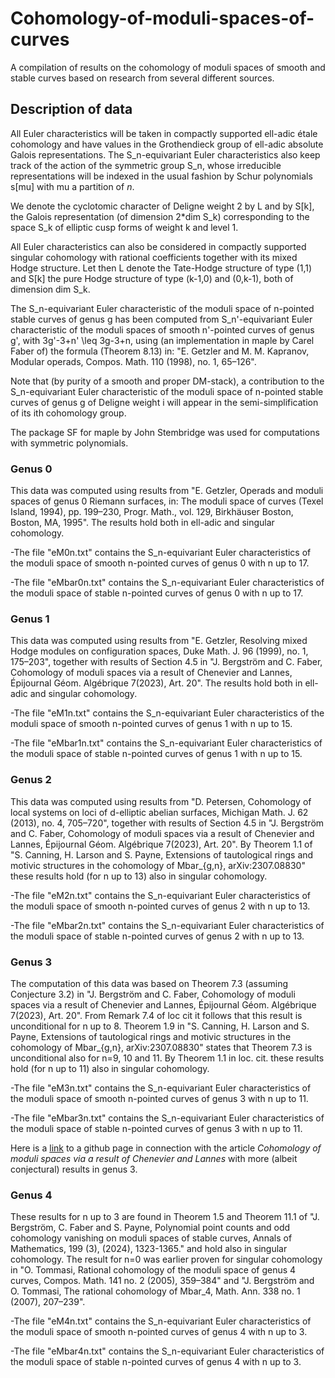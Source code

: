 # Cohomology-of-moduli-spaces-of-curves

A compilation of results on the cohomology of moduli spaces of smooth and stable curves based on research from several different sources. 

## Description of data

All Euler characteristics will be taken in compactly supported ell-adic étale cohomology and have values in the Grothendieck group of ell-adic absolute Galois representations. The S_n-equivariant Euler characteristics also keep track of the action of the symmetric group S_n, whose irreducible representations will be indexed in the usual fashion by Schur polynomials s[mu] with mu a partition of $n$. 

We denote the cyclotomic character of Deligne weight 2 by L and by S[k], the Galois representation (of dimension 2*dim S_k) corresponding to the space S_k of elliptic cusp forms of weight k and level 1. 

All Euler characteristics can also be considered in compactly supported singular cohomology with rational coefficients together with its mixed Hodge structure. Let then L denote the Tate-Hodge structure of type (1,1) and S[k] the pure Hodge structure of type (k-1,0) and (0,k-1), both of dimension dim S_k. 

The S_n-equivariant Euler characteristic of the moduli space of n-pointed stable curves of genus g has been computed from S_n'-equivariant Euler characteristic of the moduli spaces of smooth n'-pointed curves of genus g', with 3g'-3+n' \leq 3g-3+n, using (an implementation in maple by Carel Faber of) the formula (Theorem 8.13) in: 
"E. Getzler and M. M. Kapranov, Modular operads, Compos. Math. 110 (1998), no. 1, 65–126".

Note that (by purity of a smooth and proper DM-stack), a contribution to the S_n-equivariant Euler characteristic of the moduli space of n-pointed stable curves of genus g of Deligne weight i will appear in the semi-simplification of its ith cohomology group.  

The package SF for maple by John Stembridge was used for computations with symmetric polynomials. 

### Genus 0

This data was computed using results from  "E. Getzler, Operads and moduli spaces of genus 0 Riemann surfaces, in: The moduli space of curves (Texel Island, 1994), pp. 199–230, Progr. Math., vol. 129, Birkhäuser Boston, Boston, MA, 1995". The results hold both in ell-adic and singular cohomology. 

-The file "eM0n.txt" contains the S_n-equivariant Euler characteristics of the moduli space of smooth n-pointed curves of genus 0 with n up to 17.

-The file "eMbar0n.txt" contains the S_n-equivariant Euler characteristics of the moduli space of stable n-pointed curves of genus 0 with n up to 17.

### Genus 1 

This data was computed using results from "E. Getzler, Resolving mixed Hodge modules on configuration spaces, Duke Math. J. 96 (1999), no. 1, 175–203", together with results of Section 4.5 in "J. Bergström and C. Faber, Cohomology of moduli spaces via a result of Chenevier and Lannes, Épijournal Géom. Algébrique 7(2023), Art. 20". The results hold both in ell-adic and singular cohomology. 

-The file "eM1n.txt" contains the S_n-equivariant Euler characteristics of the moduli space of smooth n-pointed curves of genus 1 with n up to 15.

-The file "eMbar1n.txt" contains the S_n-equivariant Euler characteristics of the moduli space of stable n-pointed curves of genus 1 with n up to 15.

### Genus 2

This data was computed using results from "D. Petersen, Cohomology of local systems on loci of d-elliptic abelian surfaces, Michigan Math. J. 62 (2013), no. 4, 705–720", together with results of Section 4.5 in "J. Bergström and C. Faber, Cohomology of moduli spaces via a result of Chenevier and Lannes, Épijournal Géom. Algébrique 7(2023), Art. 20". By Theorem 1.1 of "S. Canning, H. Larson and S. Payne, Extensions of tautological rings and motivic structures in the cohomology of Mbar_{g,n}, arXiv:2307.08830" these results hold (for n up to 13) also in singular cohomology.  

-The file "eM2n.txt" contains the S_n-equivariant Euler characteristics of the moduli space of smooth n-pointed curves of genus 2 with n up to 13.

-The file "eMbar2n.txt" contains the S_n-equivariant Euler characteristics of the moduli space of stable n-pointed curves of genus 2 with n up to 13.

### Genus 3

The computation of this data was based on Theorem 7.3 (assuming Conjecture 3.2) in "J. Bergström and C. Faber, Cohomology of moduli spaces via a result of Chenevier and Lannes, Épijournal Géom. Algébrique 7(2023), Art. 20". From Remark 7.4 of loc cit it follows that this result is unconditional for n up to 8. Theorem 1.9 in "S. Canning, H. Larson and S. Payne, Extensions of tautological rings and motivic structures in the cohomology of Mbar_{g,n}, arXiv:2307.08830" states that Theorem 7.3 is unconditional also for n=9, 10 and 11. By Theorem 1.1 in loc. cit. these results hold (for n up to 11) also in singular cohomology.  

-The file "eM3n.txt" contains the S_n-equivariant Euler characteristics of the moduli space of smooth n-pointed curves of genus 3 with n up to 11.

-The file "eMbar3n.txt" contains the S_n-equivariant Euler characteristics of the moduli space of stable n-pointed curves of genus 3 with n up to 11.

Here is a [link](https://github.com/jonasbergstroem/M3A3interp) to a github page in connection with the article *Cohomology of moduli spaces via a result of Chenevier and Lannes* with more (albeit conjectural) results in genus 3. 

### Genus 4

These results for n up to 3 are found in Theorem 1.5 and Theorem 11.1 of "J. Bergström, C. Faber and S. Payne, Polynomial point counts and odd cohomology vanishing on moduli spaces of stable curves, Annals of Mathematics, 199 (3), (2024), 1323-1365." and hold also in singular cohomology. The result for n=0 was earlier proven for singular cohomology in "O. Tommasi, Rational cohomology of the moduli space of genus 4 curves, Compos. Math. 141 no. 2 (2005), 359–384" and "J. Bergström and O. Tommasi, The rational cohomology of Mbar_4, Math. Ann. 338 no. 1 (2007), 207–239".

-The file "eM4n.txt" contains the S_n-equivariant Euler characteristics of the moduli space of smooth n-pointed curves of genus 4 with n up to 3.

-The file "eMbar4n.txt" contains the S_n-equivariant Euler characteristics of the moduli space of stable n-pointed curves of genus 4 with n up to 3.


